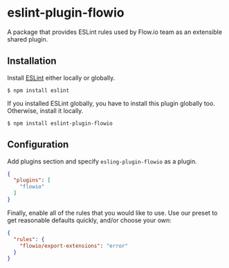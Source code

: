 # eslint-plugin-flowio

A package that provides ESLint rules used by Flow.io team as an extensible shared plugin.

## Installation

Install [ESLint][1] either locally or globally.

```
$ npm install eslint
```

If you installed ESLint globally, you have to install this plugin globally too. 
Otherwise, install it locally.

```
$ npm install eslint-plugin-flowio
```

## Configuration

Add plugins section and specify `esling-plugin-flowio` as a plugin.

```json
{
  "plugins": [
    "flowio"
  ]
}
```

Finally, enable all of the rules that you would like to use. Use our preset to 
get reasonable defaults quickly, and/or choose your own:

```json
{
  "rules": {
    "flowio/export-extensions": "error"
  }
}
```

[1]: https://github.com/eslint/eslint